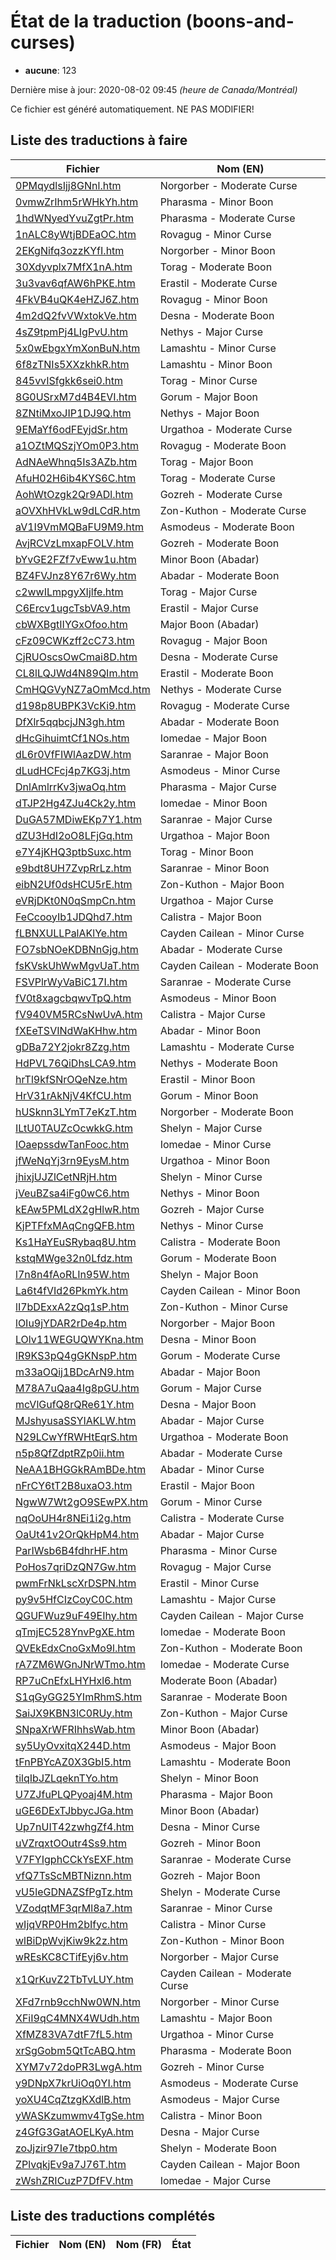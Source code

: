 # État de la traduction (boons-and-curses)

 * **aucune**: 123


Dernière mise à jour: 2020-08-02 09:45 *(heure de Canada/Montréal)*

Ce fichier est généré automatiquement. NE PAS MODIFIER!
## Liste des traductions à faire

| Fichier   | Nom (EN)    |
|-----------|-------------|
|[0PMqydlsIjj8GNnl.htm](boons-and-curses/0PMqydlsIjj8GNnl.htm)|Norgorber - Moderate Curse|
|[0vmwZrIhm5rWHkYh.htm](boons-and-curses/0vmwZrIhm5rWHkYh.htm)|Pharasma - Minor Boon|
|[1hdWNyedYvuZgtPr.htm](boons-and-curses/1hdWNyedYvuZgtPr.htm)|Pharasma - Moderate Curse|
|[1nALC8yWtjBDEaOC.htm](boons-and-curses/1nALC8yWtjBDEaOC.htm)|Rovagug - Minor Curse|
|[2EKgNifq3ozzKYfI.htm](boons-and-curses/2EKgNifq3ozzKYfI.htm)|Norgorber - Minor Boon|
|[30Xdyvplx7MfX1nA.htm](boons-and-curses/30Xdyvplx7MfX1nA.htm)|Torag - Moderate Boon|
|[3u3vav6qfAW6hPKE.htm](boons-and-curses/3u3vav6qfAW6hPKE.htm)|Erastil - Moderate Curse|
|[4FkVB4uQK4eHZJ6Z.htm](boons-and-curses/4FkVB4uQK4eHZJ6Z.htm)|Rovagug - Minor Boon|
|[4m2dQ2fvVWxtokVe.htm](boons-and-curses/4m2dQ2fvVWxtokVe.htm)|Desna - Moderate Boon|
|[4sZ9tpmPj4LIgPvU.htm](boons-and-curses/4sZ9tpmPj4LIgPvU.htm)|Nethys - Major Curse|
|[5x0wEbgxYmXonBuN.htm](boons-and-curses/5x0wEbgxYmXonBuN.htm)|Lamashtu - Minor Curse|
|[6f8zTNIs5XXzkhkR.htm](boons-and-curses/6f8zTNIs5XXzkhkR.htm)|Lamashtu - Minor Boon|
|[845vvISfgkk6sei0.htm](boons-and-curses/845vvISfgkk6sei0.htm)|Torag - Minor Curse|
|[8G0USrxM7d4B4EVI.htm](boons-and-curses/8G0USrxM7d4B4EVI.htm)|Gorum - Major Boon|
|[8ZNtiMxoJIP1DJ9Q.htm](boons-and-curses/8ZNtiMxoJIP1DJ9Q.htm)|Nethys - Major Boon|
|[9EMaYf6odFEyjdSr.htm](boons-and-curses/9EMaYf6odFEyjdSr.htm)|Urgathoa - Moderate Curse|
|[a1OZtMQSzjYOm0P3.htm](boons-and-curses/a1OZtMQSzjYOm0P3.htm)|Rovagug - Moderate Boon|
|[AdNAeWhnq5Is3AZb.htm](boons-and-curses/AdNAeWhnq5Is3AZb.htm)|Torag - Major Boon|
|[AfuH02H6ib4KYS6C.htm](boons-and-curses/AfuH02H6ib4KYS6C.htm)|Torag - Moderate Curse|
|[AohWtOzgk2Qr9ADl.htm](boons-and-curses/AohWtOzgk2Qr9ADl.htm)|Gozreh - Moderate Curse|
|[aOVXhHVkLw9dLCdR.htm](boons-and-curses/aOVXhHVkLw9dLCdR.htm)|Zon-Kuthon - Moderate Curse|
|[aV1I9VmMQBaFU9M9.htm](boons-and-curses/aV1I9VmMQBaFU9M9.htm)|Asmodeus - Moderate Boon|
|[AvjRCVzLmxapFOLV.htm](boons-and-curses/AvjRCVzLmxapFOLV.htm)|Gozreh - Moderate Boon|
|[bYvGE2FZf7vEww1u.htm](boons-and-curses/bYvGE2FZf7vEww1u.htm)|Minor Boon (Abadar)|
|[BZ4FVJnz8Y67r6Wy.htm](boons-and-curses/BZ4FVJnz8Y67r6Wy.htm)|Abadar - Moderate Boon|
|[c2wwILmpgyXIjlfe.htm](boons-and-curses/c2wwILmpgyXIjlfe.htm)|Torag - Major Curse|
|[C6Ercv1ugcTsbVA9.htm](boons-and-curses/C6Ercv1ugcTsbVA9.htm)|Erastil - Major Curse|
|[cbWXBgtIIYGxOfoo.htm](boons-and-curses/cbWXBgtIIYGxOfoo.htm)|Major Boon (Abadar)|
|[cFz09CWKzff2cC73.htm](boons-and-curses/cFz09CWKzff2cC73.htm)|Rovagug - Major Boon|
|[CjRUOscsOwCmai8D.htm](boons-and-curses/CjRUOscsOwCmai8D.htm)|Desna - Moderate Curse|
|[CL8lLQJWd4N89QIm.htm](boons-and-curses/CL8lLQJWd4N89QIm.htm)|Erastil - Moderate Boon|
|[CmHQGVyNZ7aOmMcd.htm](boons-and-curses/CmHQGVyNZ7aOmMcd.htm)|Nethys - Moderate Curse|
|[d198p8UBPK3VcKi9.htm](boons-and-curses/d198p8UBPK3VcKi9.htm)|Rovagug - Moderate Curse|
|[DfXlr5qqbcjJN3gh.htm](boons-and-curses/DfXlr5qqbcjJN3gh.htm)|Abadar - Moderate Boon|
|[dHcGihuimtCf1NOs.htm](boons-and-curses/dHcGihuimtCf1NOs.htm)|Iomedae - Major Boon|
|[dL6r0VfFIWlAazDW.htm](boons-and-curses/dL6r0VfFIWlAazDW.htm)|Saranrae - Major Boon|
|[dLudHCFcj4p7KG3j.htm](boons-and-curses/dLudHCFcj4p7KG3j.htm)|Asmodeus - Minor Curse|
|[DnlAmlrrKv3jwaOq.htm](boons-and-curses/DnlAmlrrKv3jwaOq.htm)|Pharasma - Major Curse|
|[dTJP2Hg4ZJu4Ck2y.htm](boons-and-curses/dTJP2Hg4ZJu4Ck2y.htm)|Iomedae - Minor Boon|
|[DuGA57MDiwEKp7Y1.htm](boons-and-curses/DuGA57MDiwEKp7Y1.htm)|Saranrae - Major Curse|
|[dZU3HdI2oO8LFjGq.htm](boons-and-curses/dZU3HdI2oO8LFjGq.htm)|Urgathoa - Major Boon|
|[e7Y4jKHQ3ptbSuxc.htm](boons-and-curses/e7Y4jKHQ3ptbSuxc.htm)|Torag - Minor Boon|
|[e9bdt8UH7ZvpRrLz.htm](boons-and-curses/e9bdt8UH7ZvpRrLz.htm)|Saranrae - Minor Boon|
|[eibN2Uf0dsHCU5rE.htm](boons-and-curses/eibN2Uf0dsHCU5rE.htm)|Zon-Kuthon - Major Boon|
|[eVRjDKt0N0qSmpCn.htm](boons-and-curses/eVRjDKt0N0qSmpCn.htm)|Urgathoa - Major Curse|
|[FeCcooyIb1JDQhd7.htm](boons-and-curses/FeCcooyIb1JDQhd7.htm)|Calistra - Major Boon|
|[fLBNXULLPalAKlYe.htm](boons-and-curses/fLBNXULLPalAKlYe.htm)|Cayden Cailean - Minor Curse|
|[FO7sbNOeKDBNnGjg.htm](boons-and-curses/FO7sbNOeKDBNnGjg.htm)|Abadar - Moderate Curse|
|[fsKVskUhWwMgvUaT.htm](boons-and-curses/fsKVskUhWwMgvUaT.htm)|Cayden Cailean - Moderate Boon|
|[FSVPlrWyVaBiC17I.htm](boons-and-curses/FSVPlrWyVaBiC17I.htm)|Saranrae - Moderate Curse|
|[fV0t8xagcbqwvTpQ.htm](boons-and-curses/fV0t8xagcbqwvTpQ.htm)|Asmodeus - Minor Boon|
|[fV940VM5RCsNwUvA.htm](boons-and-curses/fV940VM5RCsNwUvA.htm)|Calistra - Major Curse|
|[fXEeTSVINdWaKHhw.htm](boons-and-curses/fXEeTSVINdWaKHhw.htm)|Abadar - Minor Boon|
|[gDBa72Y2jokr8Zzg.htm](boons-and-curses/gDBa72Y2jokr8Zzg.htm)|Lamashtu - Moderate Curse|
|[HdPVL76QiDhsLCA9.htm](boons-and-curses/HdPVL76QiDhsLCA9.htm)|Nethys - Moderate Boon|
|[hrTl9kfSNrOQeNze.htm](boons-and-curses/hrTl9kfSNrOQeNze.htm)|Erastil - Minor Boon|
|[HrV31rAkNjV4KfCU.htm](boons-and-curses/HrV31rAkNjV4KfCU.htm)|Gorum - Minor Boon|
|[hUSknn3LYmT7eKzT.htm](boons-and-curses/hUSknn3LYmT7eKzT.htm)|Norgorber - Moderate Boon|
|[ILtU0TAUZcOcwkkG.htm](boons-and-curses/ILtU0TAUZcOcwkkG.htm)|Shelyn - Major Curse|
|[IOaepssdwTanFooc.htm](boons-and-curses/IOaepssdwTanFooc.htm)|Iomedae - Minor Curse|
|[jfWeNqYj3rn9EysM.htm](boons-and-curses/jfWeNqYj3rn9EysM.htm)|Urgathoa - Minor Boon|
|[jhixjUJZlCetNRjH.htm](boons-and-curses/jhixjUJZlCetNRjH.htm)|Shelyn - Minor Curse|
|[jVeuBZsa4iFg0wC6.htm](boons-and-curses/jVeuBZsa4iFg0wC6.htm)|Nethys - Minor Boon|
|[kEAw5PMLdX2gHlwR.htm](boons-and-curses/kEAw5PMLdX2gHlwR.htm)|Gozreh - Major Curse|
|[KjPTFfxMAqCngQFB.htm](boons-and-curses/KjPTFfxMAqCngQFB.htm)|Nethys - Minor Curse|
|[Ks1HaYEuSRybaq8U.htm](boons-and-curses/Ks1HaYEuSRybaq8U.htm)|Calistra - Moderate Boon|
|[kstqMWge32n0Lfdz.htm](boons-and-curses/kstqMWge32n0Lfdz.htm)|Gorum - Moderate Boon|
|[l7n8n4fAoRLIn95W.htm](boons-and-curses/l7n8n4fAoRLIn95W.htm)|Shelyn - Major Boon|
|[La6t4fVId26PkmYk.htm](boons-and-curses/La6t4fVId26PkmYk.htm)|Cayden Cailean - Minor Boon|
|[lI7bDExxA2zQq1sP.htm](boons-and-curses/lI7bDExxA2zQq1sP.htm)|Zon-Kuthon - Minor Curse|
|[lOIu9jYDAR2rDe4p.htm](boons-and-curses/lOIu9jYDAR2rDe4p.htm)|Norgorber - Major Boon|
|[LOlv11WEGUQWYKna.htm](boons-and-curses/LOlv11WEGUQWYKna.htm)|Desna - Minor Boon|
|[lR9KS3pQ4gGKNspP.htm](boons-and-curses/lR9KS3pQ4gGKNspP.htm)|Gorum - Moderate Curse|
|[m33aOQij1BDcArN9.htm](boons-and-curses/m33aOQij1BDcArN9.htm)|Abadar - Major Boon|
|[M78A7uQaa4Ig8pGU.htm](boons-and-curses/M78A7uQaa4Ig8pGU.htm)|Gorum - Major Curse|
|[mcVlGufQ8rQRe61Y.htm](boons-and-curses/mcVlGufQ8rQRe61Y.htm)|Desna - Major Boon|
|[MJshyusaSSYIAKLW.htm](boons-and-curses/MJshyusaSSYIAKLW.htm)|Abadar - Major Curse|
|[N29LCwYfRWHtEqrS.htm](boons-and-curses/N29LCwYfRWHtEqrS.htm)|Urgathoa - Moderate Boon|
|[n5p8QfZdptRZp0ii.htm](boons-and-curses/n5p8QfZdptRZp0ii.htm)|Abadar - Moderate Curse|
|[NeAA1BHGGkRAmBDe.htm](boons-and-curses/NeAA1BHGGkRAmBDe.htm)|Abadar - Minor Curse|
|[nFrCY6tT2B8uxaO3.htm](boons-and-curses/nFrCY6tT2B8uxaO3.htm)|Erastil - Major Boon|
|[NgwW7Wt2gO9SEwPX.htm](boons-and-curses/NgwW7Wt2gO9SEwPX.htm)|Gorum - Minor Curse|
|[nqOoUH4r8NEi1i2g.htm](boons-and-curses/nqOoUH4r8NEi1i2g.htm)|Calistra - Moderate Curse|
|[OaUt41v2OrQkHpM4.htm](boons-and-curses/OaUt41v2OrQkHpM4.htm)|Abadar - Major Curse|
|[ParIWsb6B4fdhrHF.htm](boons-and-curses/ParIWsb6B4fdhrHF.htm)|Pharasma - Minor Curse|
|[PoHos7qriDzQN7Gw.htm](boons-and-curses/PoHos7qriDzQN7Gw.htm)|Rovagug - Major Curse|
|[pwmFrNkLscXrDSPN.htm](boons-and-curses/pwmFrNkLscXrDSPN.htm)|Erastil - Minor Curse|
|[py9v5HfCIzCoyC0C.htm](boons-and-curses/py9v5HfCIzCoyC0C.htm)|Lamashtu - Major Curse|
|[QGUFWuz9uF49EIhy.htm](boons-and-curses/QGUFWuz9uF49EIhy.htm)|Cayden Cailean - Major Curse|
|[qTmjEC528YnvPgXE.htm](boons-and-curses/qTmjEC528YnvPgXE.htm)|Iomedae - Moderate Boon|
|[QVEkEdxCnoGxMo9l.htm](boons-and-curses/QVEkEdxCnoGxMo9l.htm)|Zon-Kuthon - Moderate Boon|
|[rA7ZM6WGnJNrWTmo.htm](boons-and-curses/rA7ZM6WGnJNrWTmo.htm)|Iomedae - Moderate Curse|
|[RP7uCnEfxLHYHxl6.htm](boons-and-curses/RP7uCnEfxLHYHxl6.htm)|Moderate Boon (Abadar)|
|[S1qGyGG25YImRhmS.htm](boons-and-curses/S1qGyGG25YImRhmS.htm)|Saranrae - Moderate Boon|
|[SaiJX9KBN3lC0RUy.htm](boons-and-curses/SaiJX9KBN3lC0RUy.htm)|Zon-Kuthon - Major Curse|
|[SNpaXrWFRIhhsWab.htm](boons-and-curses/SNpaXrWFRIhhsWab.htm)|Minor Boon (Abadar)|
|[sy5UyOvxitqX244D.htm](boons-and-curses/sy5UyOvxitqX244D.htm)|Asmodeus - Major Boon|
|[tFnPBYcAZ0X3GbI5.htm](boons-and-curses/tFnPBYcAZ0X3GbI5.htm)|Lamashtu - Moderate Boon|
|[tilqIbJZLqeknTYo.htm](boons-and-curses/tilqIbJZLqeknTYo.htm)|Shelyn - Minor Boon|
|[U7ZJfuPLQPyoaj4M.htm](boons-and-curses/U7ZJfuPLQPyoaj4M.htm)|Pharasma - Major Boon|
|[uGE6DExTJbbycJGa.htm](boons-and-curses/uGE6DExTJbbycJGa.htm)|Minor Boon (Abadar)|
|[Up7nUIT42zwhgZf4.htm](boons-and-curses/Up7nUIT42zwhgZf4.htm)|Desna - Minor Curse|
|[uVZrqxtOOutr4Ss9.htm](boons-and-curses/uVZrqxtOOutr4Ss9.htm)|Gozreh - Minor Boon|
|[V7FYIgphCCkYsEXF.htm](boons-and-curses/V7FYIgphCCkYsEXF.htm)|Saranrae - Moderate Curse|
|[vfQ7TsScMBTNiznn.htm](boons-and-curses/vfQ7TsScMBTNiznn.htm)|Gozreh - Major Boon|
|[vU5leGDNAZSfPgTz.htm](boons-and-curses/vU5leGDNAZSfPgTz.htm)|Shelyn - Moderate Curse|
|[VZodqtMF3qrMl8a7.htm](boons-and-curses/VZodqtMF3qrMl8a7.htm)|Saranrae - Minor Curse|
|[wIjqVRP0Hm2bIfyc.htm](boons-and-curses/wIjqVRP0Hm2bIfyc.htm)|Calistra - Minor Curse|
|[wlBiDpWvjKiw9k2z.htm](boons-and-curses/wlBiDpWvjKiw9k2z.htm)|Zon-Kuthon - Minor Boon|
|[wREsKC8CTifEyj6v.htm](boons-and-curses/wREsKC8CTifEyj6v.htm)|Norgorber - Major Curse|
|[x1QrKuvZ2TbTvLUY.htm](boons-and-curses/x1QrKuvZ2TbTvLUY.htm)|Cayden Cailean - Moderate Curse|
|[XFd7rnb9cchNw0WN.htm](boons-and-curses/XFd7rnb9cchNw0WN.htm)|Norgorber - Minor Curse|
|[XFiI9qC4MNX4WUdh.htm](boons-and-curses/XFiI9qC4MNX4WUdh.htm)|Lamashtu - Major Boon|
|[XfMZ83VA7dtF7fL5.htm](boons-and-curses/XfMZ83VA7dtF7fL5.htm)|Urgathoa - Minor Curse|
|[xrSgGobm5QtTcABQ.htm](boons-and-curses/xrSgGobm5QtTcABQ.htm)|Pharasma - Moderate Boon|
|[XYM7v72doPR3LwgA.htm](boons-and-curses/XYM7v72doPR3LwgA.htm)|Gozreh - Minor Curse|
|[y9DNpX7krUiOq0YI.htm](boons-and-curses/y9DNpX7krUiOq0YI.htm)|Asmodeus - Moderate Curse|
|[yoXU4CqZtzgKXdlB.htm](boons-and-curses/yoXU4CqZtzgKXdlB.htm)|Asmodeus - Major Curse|
|[yWASKzumwmv4TgSe.htm](boons-and-curses/yWASKzumwmv4TgSe.htm)|Calistra - Minor Boon|
|[z4GfG3GatAOELKyA.htm](boons-and-curses/z4GfG3GatAOELKyA.htm)|Desna - Major Curse|
|[zoJjzir97Ie7tbp0.htm](boons-and-curses/zoJjzir97Ie7tbp0.htm)|Shelyn - Moderate Boon|
|[ZPlvqkjEv9a7J76T.htm](boons-and-curses/ZPlvqkjEv9a7J76T.htm)|Cayden Cailean - Major Boon|
|[zWshZRICuzP7DfFV.htm](boons-and-curses/zWshZRICuzP7DfFV.htm)|Iomedae - Major Curse|

## Liste des traductions complétés

| Fichier   | Nom (EN)    | Nom (FR)    | État |
|-----------|-------------|-------------|:----:|
